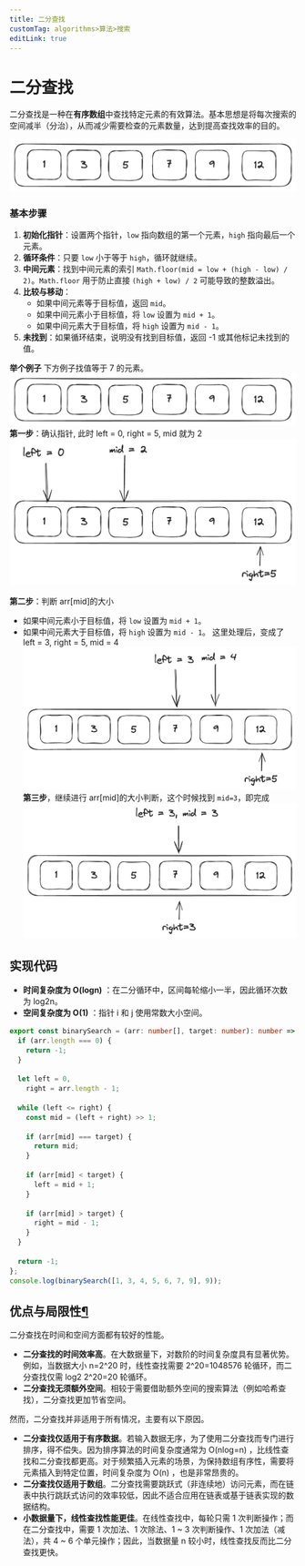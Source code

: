 ```yaml
---
title: 二分查找
customTag: algorithms>算法>搜索
editLink: true
---
```


# 二分查找

二分查找是一种在**有序数组**中查找特定元素的有效算法。基本思想是将每次搜索的空间减半（分治），从而减少需要检查的元素数量，达到提高查找效率的目的。

![image.png](https://raw.githubusercontent.com/hua-bang/assert-store/master/20240415083005.png)

### 基本步骤

1. **初始化指针**：设置两个指针，`low` 指向数组的第一个元素，`high` 指向最后一个元素。
2. **循环条件**：只要 `low` 小于等于 `high`，循环就继续。
3. **中间元素**：找到中间元素的索引 `Math.floor(mid = low + (high - low) / 2)`。`Math.floor` 用于防止直接 `(high + low) / 2` 可能导致的整数溢出。
4. **比较与移动**：
   - 如果中间元素等于目标值，返回 `mid`。
   - 如果中间元素小于目标值，将 `low` 设置为 `mid + 1`。
   - 如果中间元素大于目标值，将 `high` 设置为 `mid - 1`。
5. **未找到**：如果循环结束，说明没有找到目标值，返回 -1 或其他标记未找到的值。

**举个例子**
下方例子找值等于 7 的元素。
![image.png](https://raw.githubusercontent.com/hua-bang/assert-store/master/20240415083240.png)
**第一步**：确认指针, 此时 left = 0, right = 5, mid 就为 2
![image.png](https://raw.githubusercontent.com/hua-bang/assert-store/master/20240415083528.png)

**第二步**：判断 arr[mid]的大小

- 如果中间元素小于目标值，将 `low` 设置为 `mid + 1`。
- 如果中间元素大于目标值，将 `high` 设置为 `mid - 1`。
  这里处理后，变成了 left = 3, right = 5, mid = 4
  ![image.png](https://raw.githubusercontent.com/hua-bang/assert-store/master/20240415083801.png)
  **第三步**，继续进行 arr[mid]的大小判断，这个时候找到 `mid=3`，即完成
  ![image.png](https://raw.githubusercontent.com/hua-bang/assert-store/master/20240415083936.png)

## 实现代码
- **时间复杂度为 O(log⁡n)** ：在二分循环中，区间每轮缩小一半，因此循环次数为 log2n。
- **空间复杂度为 O(1)** ：指针 i 和 j 使用常数大小空间。

```ts
export const binarySearch = (arr: number[], target: number): number => {
  if (arr.length === 0) {
    return -1;
  }

  let left = 0,
    right = arr.length - 1;

  while (left <= right) {
    const mid = (left + right) >> 1;

    if (arr[mid] === target) {
      return mid;
    }

    if (arr[mid] < target) {
      left = mid + 1;
    }

    if (arr[mid] > target) {
      right = mid - 1;
    }
  }

  return -1;
};
console.log(binarySearch([1, 3, 4, 5, 6, 7, 9], 9));
```
## 优点与局限性[¶](https://www.hello-algo.com/chapter_searching/binary_search/#1012 "Permanent link")

二分查找在时间和空间方面都有较好的性能。

- **二分查找的时间效率高**。在大数据量下，对数阶的时间复杂度具有显著优势。例如，当数据大小 n=2^20 时，线性查找需要 2^20=1048576 轮循环，而二分查找仅需 log2⁡ 2^20=20 轮循环。
- **二分查找无须额外空间**。相较于需要借助额外空间的搜索算法（例如哈希查找），二分查找更加节省空间。

然而，二分查找并非适用于所有情况，主要有以下原因。

- **二分查找仅适用于有序数据**。若输入数据无序，为了使用二分查找而专门进行排序，得不偿失。因为排序算法的时间复杂度通常为 O(nlog⁡=n) ，比线性查找和二分查找都更高。对于频繁插入元素的场景，为保持数组有序性，需要将元素插入到特定位置，时间复杂度为 O(n) ，也是非常昂贵的。
- **二分查找仅适用于数组**。二分查找需要跳跃式（非连续地）访问元素，而在链表中执行跳跃式访问的效率较低，因此不适合应用在链表或基于链表实现的数据结构。
- **小数据量下，线性查找性能更佳**。在线性查找中，每轮只需 1 次判断操作；而在二分查找中，需要 1 次加法、1 次除法、1 ~ 3 次判断操作、1 次加法（减法），共 4 ~ 6 个单元操作；因此，当数据量 n 较小时，线性查找反而比二分查找更快。